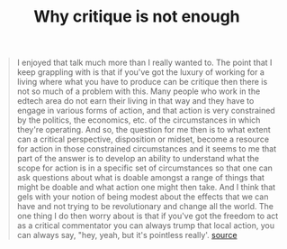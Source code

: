 ﻿---
title: Why critique is not enough
---
> I enjoyed that talk much more than I really wanted to. The point that I keep grappling with is that if you've got the luxury of working for a living where what you have to produce can be critique then there is not so much of a problem with this. 
> Many people who work in the edtech area do not earn their living in that way and they have to engage in various forms of action, and that action is very constrained by the politics, the economics, etc.  of the circumstances in which they're operating. And so, the question for me then is to what extent can a critical perspective, disposition or midset, become a resource for action in those constrained circumstances and it seems to me that part of the answer is to develop an ability to understand what the scope for action is in a specific set of circumstances so that one can ask questions about what is doable amongst a range of things that might be doable and what action one might then take.
> And I think that gels with your notion of being modest about the effects that we can have and not trying to be revolutionary and change all the world.
> The one thing I do then worry about is that if you've got the freedom to act as a critical commentator you can always trump that local action, you can always say, "hey, yeah, but it's pointless really'. [source](http://networkedlearning.blogspot.com.au/2014/04/peter-goodyear-comment-in-response-to.html)